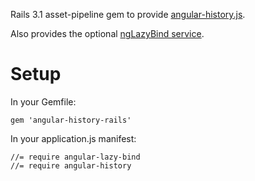 Rails 3.1 asset-pipeline gem to provide [angular-history.js](https://github.com/decipherinc/angular-history).

Also provides the optional [ngLazyBind service](https://github.com/Ticore/ngLazyBind).

# Setup

In your Gemfile:

    gem 'angular-history-rails'

In your application.js manifest:

    //= require angular-lazy-bind
    //= require angular-history
